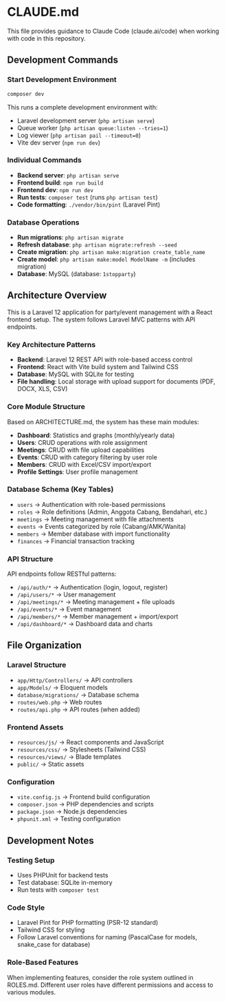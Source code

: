 # CLAUDE.md

This file provides guidance to Claude Code (claude.ai/code) when working with code in this repository.

## Development Commands

### Start Development Environment
```bash
composer dev
```
This runs a complete development environment with:
- Laravel development server (`php artisan serve`)
- Queue worker (`php artisan queue:listen --tries=1`)
- Log viewer (`php artisan pail --timeout=0`)  
- Vite dev server (`npm run dev`)

### Individual Commands
- **Backend server**: `php artisan serve`
- **Frontend build**: `npm run build`
- **Frontend dev**: `npm run dev`
- **Run tests**: `composer test` (runs `php artisan test`)
- **Code formatting**: `./vendor/bin/pint` (Laravel Pint)

### Database Operations
- **Run migrations**: `php artisan migrate`
- **Refresh database**: `php artisan migrate:refresh --seed`
- **Create migration**: `php artisan make:migration create_table_name`
- **Create model**: `php artisan make:model ModelName -m` (includes migration)
- **Database**: MySQL (database: `1stopparty`)

## Architecture Overview

This is a Laravel 12 application for party/event management with a React frontend setup. The system follows Laravel MVC patterns with API endpoints.

### Key Architecture Patterns
- **Backend**: Laravel 12 REST API with role-based access control
- **Frontend**: React with Vite build system and Tailwind CSS
- **Database**: MySQL with SQLite for testing
- **File handling**: Local storage with upload support for documents (PDF, DOCX, XLS, CSV)

### Core Module Structure
Based on ARCHITECTURE.md, the system has these main modules:
- **Dashboard**: Statistics and graphs (monthly/yearly data)
- **Users**: CRUD operations with role assignment
- **Meetings**: CRUD with file upload capabilities
- **Events**: CRUD with category filtering by user role
- **Members**: CRUD with Excel/CSV import/export
- **Profile Settings**: User profile management

### Database Schema (Key Tables)
- `users` → Authentication with role-based permissions
- `roles` → Role definitions (Admin, Anggota Cabang, Bendahari, etc.)
- `meetings` → Meeting management with file attachments
- `events` → Events categorized by role (Cabang/AMK/Wanita)
- `members` → Member database with import functionality
- `finances` → Financial transaction tracking

### API Structure
API endpoints follow RESTful patterns:
- `/api/auth/*` → Authentication (login, logout, register)
- `/api/users/*` → User management
- `/api/meetings/*` → Meeting management + file uploads
- `/api/events/*` → Event management
- `/api/members/*` → Member management + import/export
- `/api/dashboard/*` → Dashboard data and charts

## File Organization

### Laravel Structure
- `app/Http/Controllers/` → API controllers
- `app/Models/` → Eloquent models
- `database/migrations/` → Database schema
- `routes/web.php` → Web routes
- `routes/api.php` → API routes (when added)

### Frontend Assets
- `resources/js/` → React components and JavaScript
- `resources/css/` → Stylesheets (Tailwind CSS)
- `resources/views/` → Blade templates
- `public/` → Static assets

### Configuration
- `vite.config.js` → Frontend build configuration
- `composer.json` → PHP dependencies and scripts
- `package.json` → Node.js dependencies
- `phpunit.xml` → Testing configuration

## Development Notes

### Testing Setup
- Uses PHPUnit for backend tests
- Test database: SQLite in-memory
- Run tests with `composer test`

### Code Style
- Laravel Pint for PHP formatting (PSR-12 standard)
- Tailwind CSS for styling
- Follow Laravel conventions for naming (PascalCase for models, snake_case for database)

### Role-Based Features
When implementing features, consider the role system outlined in ROLES.md. Different user roles have different permissions and access to various modules.
